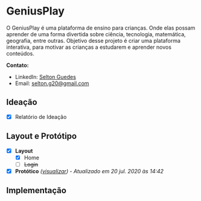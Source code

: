 # GeniusPlay

O GeniusPlay é uma plataforma de ensino para crianças. Onde elas possam aprender de uma forma divertida sobre ciência, tecnologia, 
matemática, geografia, entre outras. 
Objetivo desse projeto é criar uma plataforma interativa, para motivar as crianças a estudarem e aprender novos conteúdos.

**Contato:**
  * LinkedIn: [Selton Guedes][LinkedIn]
  * Email: selton.g20@gmail.com

## Ideação
- [x] Relatório de Ideação
  
## Layout e Protótipo
  - [x] **Layout**
    - [x] Home
    - [ ] ~~Login~~
  - [x] **Protótico** *([visualizar][AdobeXD-ProtLink])* - *Atualizado em 20 jul. 2020 às 14:42*
  
## Implementação



[LinkedIn]: https://www.linkedin.com/in/selton-guedes-57b628171/
[AdobeXD-ProtLink]: https://xd.adobe.com/view/ab1b1a97-4f96-47a9-b9d7-cf6cf7b25dad-fe48/
